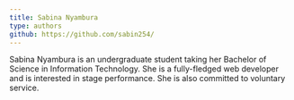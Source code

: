 ```yaml
---
title: Sabina Nyambura
type: authors
github: https://github.com/sabin254/
---
```

Sabina Nyambura is an undergraduate student taking her Bachelor of Science in Information Technology. She is a fully-fledged web developer and is interested in stage performance. She is also committed to voluntary service.
